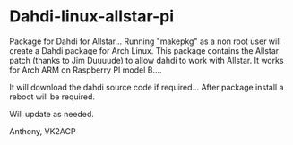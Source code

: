 Dahdi-linux-allstar-pi
======================

Package for Dahdi for Allstar...
Running "makepkg" as a non root user will create a Dahdi package for Arch Linux. 
This package contains the Allstar patch  (thanks to Jim Duuuude) to allow dahdi to work with Allstar. 
It works for Arch ARM on Raspberry PI model B....

It will download the dahdi source code if required...
After package install a reboot will be required.

Will update as needed.

Anthony, VK2ACP
